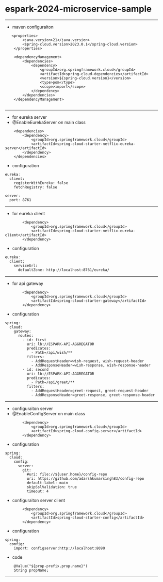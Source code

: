 # espark-2024-microservice-sample

---


* maven configuraiton 
```  
   <properties>
		<java.version>21</java.version>
		<spring-cloud.version>2023.0.1</spring-cloud.version>
	</properties>
	
    <dependencyManagement>
		<dependencies>
			<dependency>
				<groupId>org.springframework.cloud</groupId>
				<artifactId>spring-cloud-dependencies</artifactId>
				<version>${spring-cloud.version}</version>
				<type>pom</type>
				<scope>import</scope>
			</dependency>
		</dependencies>
	</dependencyManagement>
	
```

---

* for eureka server 
* @EnableEurekaServer on main class 
```
	<dependencies>
        <dependency>
			<groupId>org.springframework.cloud</groupId>
			<artifactId>spring-cloud-starter-netflix-eureka-server</artifactId>
		</dependency>
    </dependencies>
```
* configuration 
```
eureka:
  client:
    registerWithEureka: false
    fetchRegistry: false

server:
  port: 8761
```
---

* for eureka client 
```
		<dependency>
			<groupId>org.springframework.cloud</groupId>
			<artifactId>spring-cloud-starter-netflix-eureka-client</artifactId>
		</dependency>
```
* configuration 
```
eureka:
  client:
    serviceUrl:
      defaultZone: http://localhost:8761/eureka/
```

---

* for api gateway 
```
		<dependency>
			<groupId>org.springframework.cloud</groupId>
			<artifactId>spring-cloud-starter-gateway</artifactId>
		</dependency>
```

* configuration 
```
spring:
  cloud:
    gateway:
      routes:
        - id: first
          uri: lb://ESPARK-API-AGGREGATOR
          predicates:
            - Path=/api/wish/**
          filters:
            - AddRequestHeader=wish-request, wish-request-header
            - AddResponseHeader=wish-response, wish-response-header
        - id: second
          uri: lb://ESPARK-API-AGGREGATOR
          predicates:
            - Path=/api/greet/**
          filters:
            - AddRequestHeader=greet-request, greet-request-header
            - AddResponseHeader=greet-response, greet-response-header
```

---

* configuraiton server 
* @EnableConfigServer on main class 
```
		<dependency>
			<groupId>org.springframework.cloud</groupId>
			<artifactId>spring-cloud-config-server</artifactId>
		</dependency>
```
* configuration 
```
spring:
  cloud:
    config:
      server:
        git:
          #uri: file://${user.home}/config-repo
          uri: https://github.com/adarshkumarsingh83/config-repo
          default-label: main
          skipSslValidation: true
          timeout: 4
```

* configuraiton server client 
```
		<dependency>
			<groupId>org.springframework.cloud</groupId>
			<artifactId>spring-cloud-starter-config</artifactId>
		</dependency>
```

* configuration 
```
spring:
  config:
    import: configserver:http://localhost:8090
```

* code 
```
    @Value("${prop-prefix.prop.name}")
    String propName;
```
---

